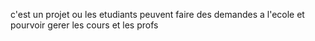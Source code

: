 c'est un projet ou les etudiants peuvent faire des demandes a l'ecole et pourvoir gerer les cours et les profs
